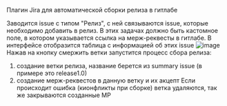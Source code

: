 Плагин Jira для автоматической сборки релиза в гитлабе

Заводится issue с типом "Релиз", с ней связываются issue, которые необходимо добавить в релиз. 
В этих задачах должно быть кастомное поле, в котором указывается ссылка на мерж-реквесты в гитлабе.
В интерфейсе отобразится таблица c информацией об этих issue
![image](https://user-images.githubusercontent.com/6868954/186187153-cd52a8fd-4486-40df-9bc1-6cc24c484684.png)
Нажав на кнопку смержить ветки запустится процесс сбора релиза:
1) создание ветки релиза, название берется из summary issue (в примере это release1.0)
2) создание мерж-реквестов в данную ветку и их акцепт
Если происходит ошибка (кионфликты при сборке) ветка удаляются, так же закрываются созданные МР
